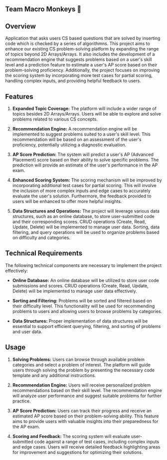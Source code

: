 ## Team Macro Monkeys 🐒

## Overview

Application that asks users CS based questions that are solved by inserting code which is checked by a series of algorithmns.
This project aims to enhance our existing CS problem-solving platform by expanding the range of topics beyond 2D Arrays/Arrays. It also includes the development of a recommendation engine that suggests problems based on a user's skill level and a prediction feature to estimate a user's AP score based on their problem-solving proficiency. Additionally, the project focuses on improving the scoring system by incorporating more test cases for partial scoring, handling complex inputs, and providing helpful feedback to users.


## Features

1. **Expanded Topic Coverage:** The platform will include a wider range of topics besides 2D Arrays/Arrays. Users will be able to explore and solve problems related to various CS concepts.

2. **Recommendation Engine:** A recommendation engine will be implemented to suggest problems suited to a user's skill level. This recommendation will be based on an assessment of the user's proficiency, potentially utilizing a diagnostic evaluation.

3. **AP Score Prediction:** The system will predict a user's AP (Advanced Placement) score based on their ability to solve specific problems. The prediction will provide an estimate of the user's performance in the AP exam.

4. **Enhanced Scoring System:** The scoring mechanism will be improved by incorporating additional test cases for partial scoring. This will involve the inclusion of more complex inputs and edge cases to accurately evaluate the user's solution. Furthermore, the feedback provided to users will be enhanced to offer more helpful insights.

5. **Data Structures and Operations:** The project will leverage various data structures, such as an online database, to store user-submitted code and their corresponding scores. CRUD operations (Create, Read, Update, Delete) will be implemented to manage user data. Sorting, data filtering, and query operations will be used to organize problems based on difficulty and categories.

## Technical Requirements

The following technical components are necessary to implement the project effectively:

- **Online Database:** An online database will be utilized to store user code submissions and scores. CRUD operations (Create, Read, Update, Delete) will be implemented to manage user data effectively.

- **Sorting and Filtering:** Problems will be sorted and filtered based on their difficulty level. This functionality will be used for recommending problems to users and allowing users to browse problems by categories.

- **Data Structures:** Proper implementation of data structures will be essential to support efficient querying, filtering, and sorting of problems and user data.

## Usage

1. **Solving Problems:** Users can browse through available problem categories and select a problem of interest. The platform will guide users through solving the problem by presenting the necessary code template and any additional instructions.

2. **Recommendation Engine:** Users will receive personalized problem recommendations based on their skill level. The recommendation engine will analyze user performance and suggest suitable problems for further practice.

3. **AP Score Prediction:** Users can track their progress and receive an estimated AP score based on their problem-solving ability. This feature aims to provide users with valuable insights into their preparedness for the AP exam.

4. **Scoring and Feedback:** The scoring system will evaluate user-submitted code against a range of test cases, including complex inputs and edge cases. Users will receive detailed feedback highlighting areas for improvement and suggestions for optimizing their solutions.
